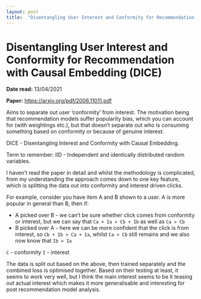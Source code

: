 ```yaml
---
layout: post
title:  "Disentangling User Interest and Conformity for Recommendation with Causal Embedding (DICE)"
---
```


# Disentangling User Interest and Conformity for Recommendation with Causal Embedding (DICE)

__Date read:__ 13/04/2021

__Paper:__ https://arxiv.org/pdf/2006.11011.pdf

Aims to separate out user ‘conformity’ from interest. The motivation being that recommendation models suffer popularity bias, which you can account for (with weightings etc.), but that doesn’t separate out who is consuming something based on conformity or because of genuine interest.

DICE - Disentangling Interest and Conformity with Causal Embedding.

Term to remember: IID - Independent and identically distributed random variables.

I haven’t read the paper in detail and whilst the methodology is complicated, from my understanding the approach comes down to one key feature, which is splitting the data out into conformity and interest driven clicks.

For example, consider you have item A and B shown to a user. A is more popular in general than B, then if:
- A picked over B - we can’t be sure whether click comes from conformity or interest, but we can say that `Ca + Ia > Cb + Ib` as well as `Ca > Cb`
- B picked over A - here we can be more confident that the click is from interest, so `Cb + Ib > Ca + Ia`, whilst `Ca > Cb` still remains and we also now know that `Ib > Ia`

`C` - conformity
`I` - interest

The data is split out based on the above, then trained separately and the combined loss is optimised together. Based on their testing at least, it seems to work very well, but I think the main interest seems to be it teasing out actual interest which makes it more generalisable and interesting for post recommendation model analysis.
